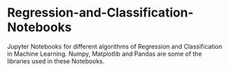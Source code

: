# Regression-and-Classification-Notebooks
Jupyter Notebooks for different algorithms of Regression and Classification in Machine Learning. Numpy, Matplotlib and Pandas are some of the libraries used in these Notebooks.
